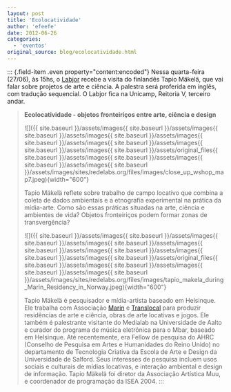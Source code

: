 ```yaml
---
layout: post
title: 'Ecolocatividade'
author: 'efeefe'
date: 2012-06-26
categories:
  - 'eventos'
original_source: blog/ecolocatividade.html
---
```


::: {.field-item .even property="content:encoded"}
Nessa quarta-feira (27/06), às 15hs, o [Labjor](http://www.labjor.unicamp.br/) recebe a visita do finlandês Tapio Mäkelä, que vai falar sobre projetos de arte e ciência. A palestra será proferida em inglês, com tradução sequencial. O Labjor fica na Unicamp, Reitoria V, terceiro andar.

> **Ecolocatividade - objetos fronteiriços entre arte, ciência e design**
>
> ![]({{ site.baseurl }}/assets/images{{ site.baseurl }}/assets/images{{ site.baseurl }}/assets/images{{ site.baseurl }}/assets/images{{ site.baseurl }}/assets/images{{ site.baseurl }}/assets/images{{ site.baseurl }}/assets/images{{ site.baseurl }}/assets/original_files{{ site.baseurl }}/assets/images{{ site.baseurl }}/assets/images{{ site.baseurl }}/assets/images{{ site.baseurl }}/assets/images/sites/redelabs.org/files/images/close_up_wshop_map7.jpeg){width="600"}
>
> Tapio Mäkelä reflete sobre trabalho de campo locativo que combina a coleta de dados ambientais e a etnografia experimental na prática da mídia-arte. Como são essas práticas situadas na arte, ciência e ambientes de vida? Objetos fronteiriços podem formar zonas de transvergência?
>
> ![]({{ site.baseurl }}/assets/images{{ site.baseurl }}/assets/images{{ site.baseurl }}/assets/images{{ site.baseurl }}/assets/images{{ site.baseurl }}/assets/images{{ site.baseurl }}/assets/images{{ site.baseurl }}/assets/images{{ site.baseurl }}/assets/original_files{{ site.baseurl }}/assets/images{{ site.baseurl }}/assets/images{{ site.baseurl }}/assets/images{{ site.baseurl }}/assets/images/sites/redelabs.org/files/images/tapio_makela_during_Marin_Residency_in_Norway.jpeg){width="600"}
>
> Tapio Mäkelä é pesquisador e mídia-artista baseado em Helsinque. Ele trabalha com Associação [Marin](http://marin.cc/) e [Translocal](http://tapio.translocal.net/) para produzir residências de arte e ciência, obras de arte locativas e jogos. Ele também é palestrante visitante do Medialab na Universidade de Aalto e curador do programa de música eletrônica para o Mbar, baseado em Helsinque. Até recentemente, era Fellow de pesquisa do AHRC (Conselho de Pesquisa em Artes e Humanidades do Reino Unido) no departamento de Tecnologia Criativa da Escola de Arte e Design da Universidade de Salford. Seus interesses de pesquisa incluem usos sociais e culturais de mídias locativas, e interação ambiental e design de informação. Tapio Mäkelä foi diretor da Associação Artística Muu, e coordenador de programação da ISEA 2004.
:::
